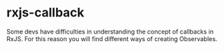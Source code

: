 # rxjs-callback
Some devs have difficulties in understanding the concept of callbacks in RxJS. For this reason you will find different ways of creating Observables.